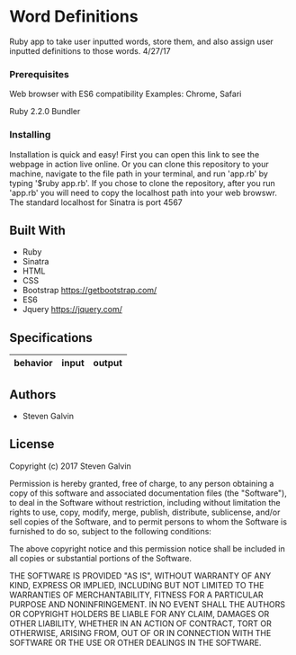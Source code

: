 # Word Definitions

Ruby app to take user inputted words, store them, and also assign user inputted definitions to those words. 4/27/17

### Prerequisites

Web browser with ES6 compatibility
Examples: Chrome, Safari

Ruby 2.2.0
Bundler

### Installing

Installation is quick and easy! First you can open this link <!--HEROKU LINK HERE--> to see the webpage in action live online. Or you can clone this repository to your machine, navigate to the file path in your terminal, and run 'app.rb' by typing '$ruby app.rb'. If you chose to clone the repository, after you run 'app.rb' you will need to copy the localhost path into your web browswr. The standard localhost for Sinatra is port 4567

## Built With

* Ruby
* Sinatra
* HTML
* CSS
* Bootstrap https://getbootstrap.com/
* ES6
* Jquery https://jquery.com/

## Specifications

| behavior |  input   |  output  |
|----------|:--------:|:--------:|
<!--SPECS GO HERE-->

## Authors

* Steven Galvin

## License

Copyright (c) 2017 Steven Galvin

Permission is hereby granted, free of charge, to any person obtaining a copy
of this software and associated documentation files (the "Software"), to deal
in the Software without restriction, including without limitation the rights
to use, copy, modify, merge, publish, distribute, sublicense, and/or sell
copies of the Software, and to permit persons to whom the Software is
furnished to do so, subject to the following conditions:

The above copyright notice and this permission notice shall be included in all
copies or substantial portions of the Software.

THE SOFTWARE IS PROVIDED "AS IS", WITHOUT WARRANTY OF ANY KIND, EXPRESS OR
IMPLIED, INCLUDING BUT NOT LIMITED TO THE WARRANTIES OF MERCHANTABILITY,
FITNESS FOR A PARTICULAR PURPOSE AND NONINFRINGEMENT. IN NO EVENT SHALL THE
AUTHORS OR COPYRIGHT HOLDERS BE LIABLE FOR ANY CLAIM, DAMAGES OR OTHER
LIABILITY, WHETHER IN AN ACTION OF CONTRACT, TORT OR OTHERWISE, ARISING FROM,
OUT OF OR IN CONNECTION WITH THE SOFTWARE OR THE USE OR OTHER DEALINGS IN THE
SOFTWARE.
